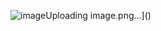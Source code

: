 ![image](https://github.com/mamurovv/Health-food/assets/99311167/57e9b826-4f28-4b57-9b5e-49624cffb858)Uploading image.png…]()

